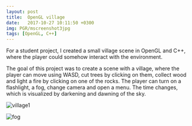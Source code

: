 ```yaml
---
layout: post
title:  OpenGL village
date:   2017-10-27 10:11:50 +0300
img: PGR/mscreenshot3jpg
tags: [OpenGL, C++]
---
```

For a student project, I created a small village scene in OpenGL and C++, where the player could
somehow interact with the environment. 

The goal of this project was to create a scene with a village, where the player can move using WASD, 
cut trees by clicking on them, collect wood and light a fire by clicking on one of the rocks.
The player can turn on a flashlight, a fog, change camera and open a menu. The time changes, which is visualized by 
darkening and dawning of the sky.

![village1]({{site.baseurl}}/images/pages/PGR/mscreenshot1.jpg)

![fog]({{site.baseurl}}/images/pages/PGR/mscreenshot2.jpg)
